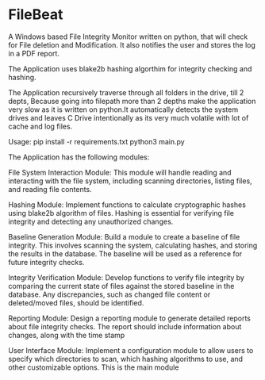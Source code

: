 # FileBeat

A Windows based File Integrity Monitor written on python, that will check for File deletion and Modification. It also notifies the user and stores the log in a PDF report.

The Application uses blake2b hashing algorthim for integrity checking and hashing. 

The Application recursively traverse through all folders in the drive, till 2 depts, Because going into filepath more than 2 depths make the application very slow as it is written on python.It automatically detects the system drives and leaves C Drive intentionally as its very much volatile with lot of cache and log files. 

Usage: 
pip install -r requirements.txt 
python3 main.py

The Application has the following modules:

File System Interaction Module: This module will handle reading and interacting with the file system, including scanning directories, listing files, and reading file contents.

Hashing Module: Implement functions to calculate cryptographic hashes using blake2b algorithm of files. Hashing is essential for verifying file integrity and detecting any unauthorized changes. 

Baseline Generation Module: Build a module to create a baseline of file integrity. This involves scanning the system, calculating hashes, and storing the results in the database. The baseline will be used as a reference for future integrity checks.

Integrity Verification Module: Develop functions to verify file integrity by comparing the current state of files against the stored baseline in the database. Any discrepancies, such as changed file content or deleted/moved files, should be identified.

Reporting Module: Design a reporting module to generate detailed reports about file integrity checks. The report should include information about changes, along with the time stamp

User Interface Module: Implement a configuration module to allow users to specify which directories to scan, which hashing algorithms to use, and other customizable options. This is the main  module

